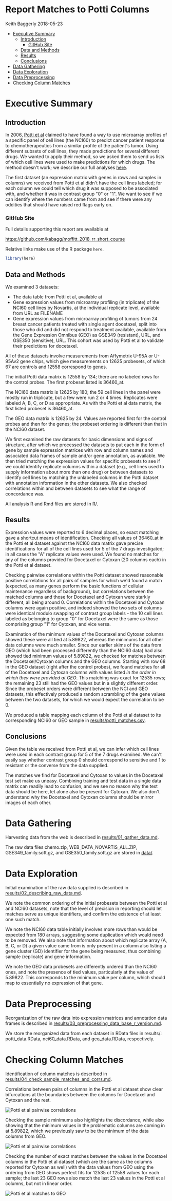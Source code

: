 Report Matches to Potti Columns
================
Keith Baggerly
2018-05-23

-   [Executive Summary](#executive-summary)
    -   [Introduction](#introduction)
        -   [GitHub Site](#github-site)
    -   [Data and Methods](#data-and-methods)
    -   [Results](#results)
    -   [Conclusions](#conclusions)
-   [Data Gathering](#data-gathering)
-   [Data Exploration](#data-exploration)
-   [Data Preprocessing](#data-preprocessing)
-   [Checking Column Matches](#checking-column-matches)

Executive Summary
=================

Introduction
------------

In 2006, [Potti et al](https://www.nature.com/articles/nm1491) claimed to have found a way to use microarray profiles of a specific panel of cell lines (the NCI60) to predict cancer patient response to chemotherapeutics from a similar profile of the patient's tumor. Using different subsets of cell lines, they made predictions for several different drugs. We wanted to apply their method, so we asked them to send us lists of which cell lines were used to make predictions for which drugs. The method doesn't work; we describe our full analyses [here](https://projecteuclid.org/euclid.aoas/1267453942).

The first dataset (an expression matrix with genes in rows and samples in columns) we received from Potti et al didn't have the cell lines labeled; for each column we could tell which drug it was supposed to be associated with, and whether it was in contrast group "0" or "1". We want to see if we can identify where the numbers came from and see if there were any oddities that should have raised red flags early on.

### GitHub Site

Full details supporting this report are available at

<https://github.com/kabagg/moffitt_2018_rr_short_course>

Relative links make use of the R package `here`.

``` r
library(here)
```

Data and Methods
----------------

We examined 3 datasets:

-   The data table from Potti et al, available at
-   Gene expression values from microarray profiling (in triplicate) of the NCI60 cell lines by Novartis, at the individual replicate level, available from URL as FILENAME
-   Gene expression values from microarray profiling of tumors from 24 breast cancer patients treated with single agent docetaxel, split into those who did and did not respond to treatment available, available from the Gene Expression Omnibus (GEO) as GSE349 (resistant), URL, and GSE350 (sensitive), URL. This cohort was used by Potti et al to validate their predictions for docetaxel.

All of these datasets involve measurements from Affymetrix U-95A or U-95Av2 gene chips, which give measurements on 12625 probesets, of which 67 are controls and 12558 correspond to genes.

The initial Potti data matrix is 12558 by 134; there are no labeled rows for the control probes. The first probeset listed is 36460\_at.

The NCI60 data matrix is 12625 by 180; the 59 cell lines in the panel were mostly run in triplicate, but a few were run 2 or 4 times. Replicates were labeled A, B, C, or D as appropriate. As with the Potti et al data matrix, the first listed probeset is 36460\_at.

The GEO data matrix is 12625 by 24. Values are reported first for the control probes and then for the genes; the probeset ordering is different than that in the NCI60 dataset.

We first examined the raw datasets for basic dimensions and signs of structure, after which we processed the datasets to put each in the form of gene by sample expression matrices with row and column names and associated data frames of sample and/or gene annotation, as available. We then tried matching the expression values for specific probesets to see if we could identify replicate columns within a dataset (e.g., cell lines used to supply information about more than one drug) or between datasets to identify cell lines by matching the unlabeled columns in the Potti dataset with annotation information in the other datasets. We also checked correlations within and between datasets to see what the range of concordance was.

All analysis R and Rmd files are stored in R/.

Results
-------

Expression values were reported to 6 decimal places, so exact matching gave a shortcut means of identification. Checking all values of 36460\_at in the Potti et al dataset against the NCI60 data matrix gave precise identifications for all of the cell lines used for 5 of the 7 drugs investigated; in all cases the "A" replicate values were used. We found no matches for any of the columns provided for Docetaxel or Cytoxan (20 columns each) in the Potti et al dataset.

Checking pairwise correlations within the Potti dataset showed reasonable positive correlations for all pairs of samples for which we'd found a match (expected, as many genes perform the basic functions of cellular maintenance regardless of background), but correlations between the matched columns and those for Docetaxel and Cytoxan were starkly different, all being around 0. Correlations within the Docetaxel and Cytoxan columns were again positive, and indeed showed the two sets of columns were identical modulo swapping of contrast group labels - the 10 cell lines labeled as belonging to group "0" for Docetaxel were the same as those comprising group "1" for Cytoxan, and vice versa.

Examination of the minimum values of the Docetaxel and Cytoxan columns showed these were all tied at 5.89822, whereas the minimums for all other data columns were much smaller. Since our earlier skims of the data from GEO (which had been processed differently than the NCI60 data) had also showed tied minimum values of 5.89822, we checked for matches between the Docetaxel/Cytoxan columns and the GEO columns. Starting with row 68 in the GEO dataset (right after the control probes), we found matches for all of the Docetaxel and Cytoxan columns with values listed *in the order in which they were provided at GEO*. This matching was exact for 12535 rows; the remaining 23 still had the GEO values but in a slightly different order. Since the probeset orders were different between the NCI and GEO datasets, this effectively produced a random scrambling of the gene values between the two datasets, for which we would expect the correlation to be 0.

We produced a table mapping each column of the Potti et al dataset to its corresponding NCI60 or GEO sample in [results/potti\_matches.csv](/Users/kabaggerly/Professional/Talks/2018/2018_05_31_Moffitt/Git/moffitt_2018_rr_short_course/results/potti_matches.csv).

Conclusions
-----------

Given the table we received from Potti et al, we can infer which cell lines were used in each contrast group for 5 of the 7 drugs examined. We can't easily say whether contrast group 0 should correspond to sensitive and 1 to resistant or the converse from the data supplied.

The matches we find for Docetaxel and Cytoxan to values in the Docetaxel test set make us uneasy. Combining training and test data in a single data matrix can readily lead to confusion, and we see no reason why the test data should be here, let alone also be present for Cytoxan. We also don't understand why the Docetaxel and Cytoxan columns should be mirror images of each other.

Data Gathering
==============

Harvesting data from the web is described in [results/01\_gather\_data.md](/Users/kabaggerly/Professional/Talks/2018/2018_05_31_Moffitt/Git/moffitt_2018_rr_short_course/results/01_gather_data.md).

The raw data files chemo.zip, WEB\_DATA\_NOVARTIS\_ALL.ZIP, GSE349\_family.soft.gz, and GSE350\_family.soft.gz are stored in [data/](/Users/kabaggerly/Professional/Talks/2018/2018_05_31_Moffitt/Git/moffitt_2018_rr_short_course/data).

Data Exploration
================

Initial examination of the raw data supplied is described in [results/02\_describing\_raw\_data.md](/Users/kabaggerly/Professional/Talks/2018/2018_05_31_Moffitt/Git/moffitt_2018_rr_short_course/results/02_describing_raw_data.md).

We note the common ordering of the initial probesets between the Potti et al and NCI60 datasets, note that the level of precision in reporting should let matches serve as unique identifiers, and confirm the existence of at least one such match.

We note the NCI60 data table initially involves more rows than would be expected from 180 arrays, suggesting some duplication which would need to be removed. We also note that information about which replicate array (A, B, C, or D) a given value came from is only present in a column also listing a gene cluster (GD) identifier for the gene being measured, thus combining sample (replicate) and gene information.

We note the GEO data probesets are differently ordered than the NCI60 ones, and note the presence of tied values, particularly at the value of 5.89822. This corresponds to the minimum value per column, which should map to essentially no expression of that gene.

Data Preprocessing
==================

Reorganization of the raw data into expression matrices and annotation data frames is described in [results/03\_preprocessing\_data\_base\_r\_version.md](/Users/kabaggerly/Professional/Talks/2018/2018_05_31_Moffitt/Git/moffitt_2018_rr_short_course/results/03_preprocessing_data_base_r_version.md).

We store the reorganized data from each dataset in RData files in results/: potti\_data.RData, nci60\_data.RData, and geo\_data.RData, respectively.

Checking Column Matches
=======================

Identification of column matches is described in [results/04\_check\_sample\_matches\_and\_corrs.md](/Users/kabaggerly/Professional/Talks/2018/2018_05_31_Moffitt/Git/moffitt_2018_rr_short_course/results/04_check_sample_matches_and_corrs.md).

Correlations between pairs of columns in the Potti et al dataset show clear bifurcations at the boundaries between the columns for Docetaxel and Cytoxan and the rest.

![Potti et al pairwise correlations](/Users/kabaggerly/Professional/Talks/2018/2018_05_31_Moffitt/Git/moffitt_2018_rr_short_course/results/04_check_sample_matches_and_corrs_files/figure-markdown_github/plot_raw_potti_cors-1.png)

Checking the sample minimums also highlights the discordance, while also showing that the minimum values in the problematic columns are coming in at 5.89822, which we previously saw to be the minimum of the data columns from GEO.

![Potti et al pairwise correlations](/Users/kabaggerly/Professional/Talks/2018/2018_05_31_Moffitt/Git/moffitt_2018_rr_short_course/results/04_check_sample_matches_and_corrs_files/figure-markdown_github/plot_potti_minimums-1.png)

Checking the number of exact matches between the values in the Docetaxel columns in the Potti et al dataset (which are the same as the columns reported for Cytoxan as well) with the data values from GEO using the ordering from GEO shows perfect fits for 12535 of 12558 values for each sample; the last 23 GEO rows also match the last 23 values in the Potti et al columns, but not in linear order.

![Potti et al matches to GEO](/Users/kabaggerly/Professional/Talks/2018/2018_05_31_Moffitt/Git/moffitt_2018_rr_short_course/results/04_check_sample_matches_and_corrs_files/figure-markdown_github/plot_potti_doce_geo_matches-1.png)
